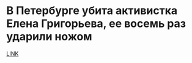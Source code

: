 # В Петербурге убита активистка Елена Григорьева, ее восемь раз ударили ножом



[LINK](https://varlamov.ru/3527012.html)